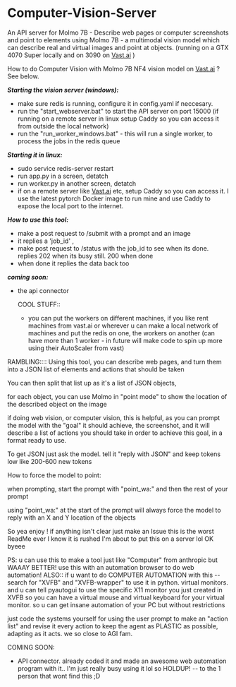# Computer-Vision-Server
An API server for Molmo 7B - Describe web pages or computer screenshots and point to elements using Molmo 7B - a multimodal vision model which can describe real and virtual images and point at objects. (running on a GTX 4070 Super locally and on 3090 on [Vast.ai](https://cloud.vast.ai/?ref_id=169168) )

How to do Computer Vision with Molmo 7B NF4 vision model on [Vast.ai](https://cloud.vast.ai/?ref_id=169168) ? See below. 

***Starting the vision server (windows):***
- make sure redis is running, configure it in config.yaml if neccesary. 
- run the "start_webserver.bat" to start the API server on port 15000 (if running on a remote server in linux setup Caddy so you can access it from outside the local network)
- run the "run_worker_windows.bat" - this will run a single worker, to process the jobs in the redis queue

***Starting it in linux:***
- sudo service redis-server restart
- run app.py in a screen, detatch
- run worker.py in another screen, detatch
- if on a remote server like [Vast.ai](https://cloud.vast.ai/?ref_id=169168) etc, setup Caddy so you can access it. I use the latest pytorch Docker image to run mine and use Caddy to expose the local port to the internet.

***How to use this tool:***
- make a post request to /submit with a prompt and an image
- it replies a 'job_id' ,
- make post request to /status with the job_id to see when its done. replies 202 when its busy still. 200 when done
- when done it replies the data back too

_**coming soon:**_
- the api connector

  COOL STUFF::
  - you can put the workers on different machines, if you like rent machines from vast.ai or wherever u can make a local network of machines and put the redis on one, the workers on another (can have more than 1 worker - in future will make code to spin up more using their AutoScaler from vast)


RAMBLING::::
Using this tool, you can describe web pages, and turn them into a JSON list of elements and actions that should be taken

You can then split that list up as it's a list of JSON objects, 

for each object, you can use Molmo in "point mode" to show the location of the described object on the image

if doing web vision, or computer vision, this is helpful, as you can prompt the model with the "goal" it should achieve, the screenshot, and it will describe a list of actions you should take in order to achieve this goal, in a format ready to use. 

To get JSON just ask the model. tell it "reply with JSON" and keep tokens low like 200-600 new tokens

How to force the model to point:

when prompting, start the prompt with "point_wa:" and then the rest of your prompt

using "point_wa:" at the start of the prompt will always force the model to reply with an X and Y location of the objects

So yea enjoy ! if anything isn't clear just make an Issue this is the worst ReadMe ever I know it is rushed I'm about to put this on a server lol OK byeee

PS: u can use this to make a tool just like "Computer" from anthropic but WAAAY BETTER! use this with an automation browser to do web automation! 
ALSO:: if u want to do COMPUTER AUTOMATION with this -- search for "XVFB" and "XVFB-wrapper" to use it in python. virtual monitors. 
and u can tell pyautogui to use the specific X11 monitor you just created in XVFB so you can have a virtual mouse and virtual keyboard for your virtual monitor. 
so u can get insane automation of your PC but without restrictions

just code the systems yourself for using the user prompt to make an "action list" and revise it every action to keep the agent as PLASTIC as possible, adapting as it acts. we so close to AGI fam.

COMING SOON:
- API connector. already coded it and made an awesome web automation program with it.. I'm just really busy using it lol so HOLDUP! -- to the 1 person that wont find this ;D

  
